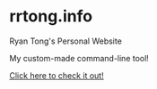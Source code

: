 # rrtong.info
Ryan Tong's Personal Website

My custom-made command-line tool!

[Click here to check it out!](https://rrtong.info "Ryan Tong's Personal Website")